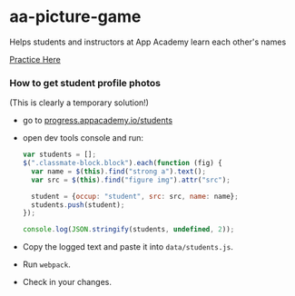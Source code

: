# aa-picture-game
Helps students and instructors at App Academy learn each other's names

[Practice Here][aa-picture-game]

[aa-picture-game]: http://appacademy.github.io/aa-picture-game/


### How to get student profile photos
(This is clearly a temporary solution!)
- go to [progress.appacademy.io/students](http://progress.appacademy.io/students/)
- open dev tools console and run:

  ```javascript
  var students = [];
  $(".classmate-block.block").each(function (fig) {
    var name = $(this).find("strong a").text();
    var src = $(this).find("figure img").attr("src");

    student = {occup: "student", src: src, name: name};
    students.push(student);
  });

  console.log(JSON.stringify(students, undefined, 2));
  ```

- Copy the logged text and paste it into `data/students.js`.
- Run `webpack`.
- Check in your changes.
